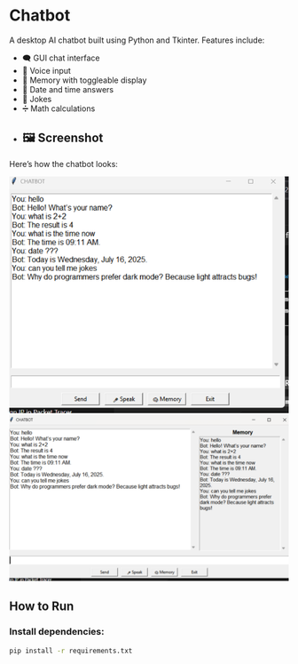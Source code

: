  
# Chatbot  

A desktop AI chatbot built using Python and Tkinter. Features include:

- 🗨️ GUI chat interface
- 🎤 Voice input
- 🧠 Memory with toggleable display
- 📅 Date and time answers
- 🤣 Jokes
- ➗ Math calculations
- ## 🖼️ Screenshot

Here’s how the chatbot looks:

 
![Chatbot UI](chatbot.png)
![Chatbot UI](chatbotgui.png)


## How to Run

### Install dependencies:

```bash
pip install -r requirements.txt
